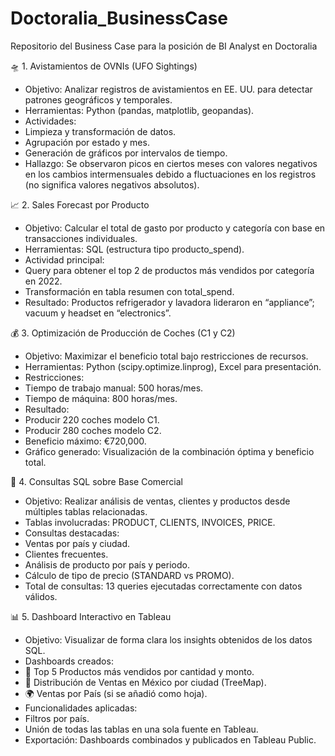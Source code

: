# Doctoralia_BusinessCase
Repositorio del Business Case para la posición de BI Analyst en Doctoralia

🛸 1. Avistamientos de OVNIs (UFO Sightings)
* Objetivo: Analizar registros de avistamientos en EE. UU. para detectar patrones geográficos y temporales.
* Herramientas: Python (pandas, matplotlib, geopandas).
* Actividades:
* Limpieza y transformación de datos.
* Agrupación por estado y mes.
* Generación de gráficos por intervalos de tiempo.
* Hallazgo: Se observaron picos en ciertos meses con valores negativos en los cambios intermensuales  debido a fluctuaciones en los registros (no significa valores negativos absolutos).


📈 2. Sales Forecast por Producto
* Objetivo: Calcular el total de gasto por producto y categoría con base en transacciones individuales.
* Herramientas: SQL (estructura tipo producto_spend).
* Actividad principal:
* Query para obtener el top 2 de productos más vendidos por categoría en 2022.
* Transformación en tabla resumen con total_spend.
* Resultado: Productos refrigerador y lavadora lideraron en “appliance”; vacuum y headset en “electronics”.


💰 3. Optimización de Producción de Coches (C1 y C2)
* Objetivo: Maximizar el beneficio total bajo restricciones de recursos.
* Herramientas: Python (scipy.optimize.linprog), Excel para presentación.
* Restricciones:
* Tiempo de trabajo manual: 500 horas/mes.
* Tiempo de máquina: 800 horas/mes.
* Resultado:
* Producir 220 coches modelo C1.
* Producir 280 coches modelo C2.
* Beneficio máximo: €720,000.
* Gráfico generado: Visualización de la combinación óptima y beneficio total.


🧮 4. Consultas SQL sobre Base Comercial
* Objetivo: Realizar análisis de ventas, clientes y productos desde múltiples tablas relacionadas.
* Tablas involucradas: PRODUCT, CLIENTS, INVOICES, PRICE.
* Consultas destacadas:
* Ventas por país y ciudad.
* Clientes frecuentes.
* Análisis de producto por país y periodo.
* Cálculo de tipo de precio (STANDARD vs PROMO).
* Total de consultas: 13 queries ejecutadas correctamente con datos válidos.


📊 5. Dashboard Interactivo en Tableau
* Objetivo: Visualizar de forma clara los insights obtenidos de los datos SQL.
* Dashboards creados:
* 🥇 Top 5 Productos más vendidos por cantidad y monto.
* 🧭 Distribución de Ventas en México por ciudad (TreeMap).
* 🌍 Ventas por País (si se añadió como hoja).
* Funcionalidades aplicadas:
* Filtros por país.
* Unión de todas las tablas en una sola fuente en Tableau.
* Exportación: Dashboards combinados y publicados en Tableau Public.